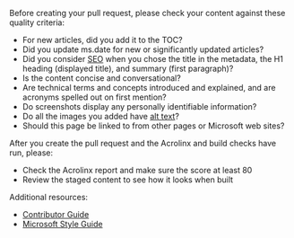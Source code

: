 Before creating your pull request, please check your content against these quality criteria:

- For new articles, did you add it to the TOC?
- Did you update ms.date for new or significantly updated articles?
- Did you consider [SEO](https://review.docs.microsoft.com/en-us/help/contribute/contribute-how-to-write-seo-basics?branch=master) when you chose the title in the metadata, the H1 heading (displayed title), and summary (first paragraph)?
- Is the content concise and conversational?
- Are technical terms and concepts introduced and explained, and are acronyms spelled out on first mention?
- Do screenshots display any personally identifiable information?
- Do all the images you added have [alt text](https://review.docs.microsoft.com/en-us/help/contribute/contribute-alt-text?branch=master)?
- Should this page be linked to from other pages or Microsoft web sites?

After you create the pull request and the Acrolinx and build checks have run, please:

- Check the Acrolinx report and make sure the score at least 80
- Review the staged content to see how it looks when built

Additional resources:

- [Contributor Guide](https://review.docs.microsoft.com/en-us/help/contribute/?branch=master)
- [Microsoft Style Guide](https://worldready.cloudapp.net/StyleGuide/Read?id=2696)
